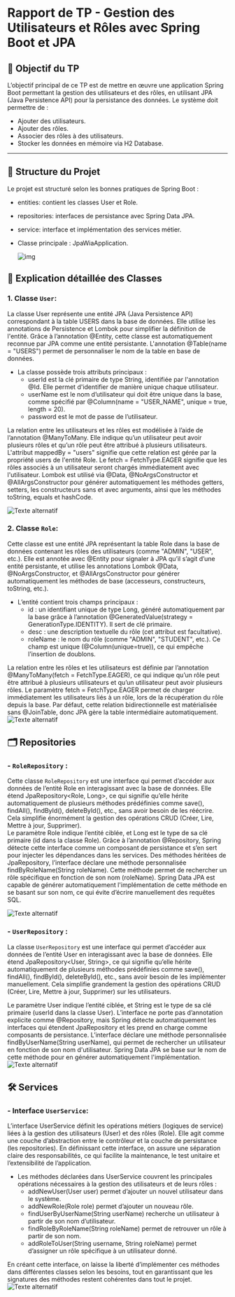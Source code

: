 # Rapport de TP - Gestion des Utilisateurs et Rôles avec Spring Boot et JPA

## 📌 Objectif du TP

L’objectif principal de ce TP est de mettre en œuvre une application Spring Boot permettant la gestion des utilisateurs et des rôles, en utilisant JPA (Java Persistence API) pour la persistance des données. Le système doit permettre de :

- Ajouter des utilisateurs.
- Ajouter des rôles.
- Associer des rôles à des utilisateurs.
- Stocker les données en mémoire via H2 Database.

---

## 🧱 Structure du Projet

Le projet est structuré selon les bonnes pratiques de Spring Boot :

- entities: contient les classes User et Role.  
- repositories: interfaces de persistance avec Spring Data JPA.  
- service: interface et implémentation des services métier.  
- Classe principale : JpaWiaApplication.
  
  ![img](structure.JPG)
## 📄 Explication détaillée des Classes
###  1. Classe `User`:  

La classe User représente une entité JPA (Java Persistence API) correspondant à la table USERS dans la base de données. Elle utilise les annotations de Persistence et Lombok pour simplifier la définition de l'entité. Grâce à l’annotation @Entity, cette classe est automatiquement reconnue par JPA comme une entité persistante. L'annotation @Table(name = "USERS") permet de personnaliser le nom de la table en base de données.  
- La classe possède trois attributs principaux :  
    - userId est la clé primaire de type String, identifiée par l'annotation @Id. Elle permet d'identifier de manière unique chaque utilisateur.  
    - userName est le nom d’utilisateur qui doit être unique dans la base, comme spécifié par @Column(name = "USER_NAME", unique = true, length = 20).  
    - password est le mot de passe de l’utilisateur.

      
La relation entre les utilisateurs et les rôles est modélisée à l’aide de l’annotation @ManyToMany. Elle indique qu’un utilisateur peut avoir plusieurs rôles et qu’un rôle peut être attribué à plusieurs utilisateurs. L'attribut mappedBy = "users" signifie que cette relation est gérée par la propriété users de l'entité Role. Le fetch = FetchType.EAGER signifie que les rôles associés à un utilisateur seront chargés immédiatement avec l'utilisateur. Lombok est utilisé via @Data, @NoArgsConstructor et @AllArgsConstructor pour générer automatiquement les méthodes getters, setters, les constructeurs sans et avec arguments, ainsi que les méthodes toString, equals et hashCode.

  ![Texte alternatif](userclass.JPG)  
  ###  2. Classe `Role`:
  Cette classe est une entité JPA représentant la table Role dans la base de données contenant les rôles des utilisateurs (comme "ADMIN", "USER", etc.). Elle est annotée avec @Entity pour signaler à JPA qu’il s’agit d’une entité persistante, et utilise les annotations Lombok @Data, @NoArgsConstructor, et @AllArgsConstructor pour générer automatiquement les méthodes de base (accesseurs, constructeurs, toString, etc.).  
- L’entité contient trois champs principaux :  
   - id : un identifiant unique de type Long, généré automatiquement par la base grâce à l’annotation @GeneratedValue(strategy = GenerationType.IDENTITY). Il sert de clé primaire.
   - desc : une description textuelle du rôle (cet attribut est facultative).  
   - roleName : le nom du rôle (comme "ADMIN", "STUDENT", etc.). Ce champ est unique (@Column(unique=true)), ce qui empêche l’insertion de doublons.  

La relation entre les rôles et les utilisateurs est définie par l’annotation @ManyToMany(fetch = FetchType.EAGER), ce qui indique qu’un rôle peut être attribué à plusieurs utilisateurs et qu’un utilisateur peut avoir plusieurs rôles. Le paramètre fetch = FetchType.EAGER permet de charger immédiatement les utilisateurs liés à un rôle, lors de la récupération du rôle depuis la base. Par défaut, cette relation bidirectionnelle est matérialisée sans @JoinTable, donc JPA gère la table intermédiaire automatiquement.
  ![Texte alternatif](roleclass.JPG) 
## 🗂️ Repositories
### -  `RoleRepository` : 
Cette classe `RoleRepository`  est une interface qui permet d’accéder aux données de l’entité Role en interagissant avec la base de données. Elle étend JpaRepository<Role, Long>, ce qui signifie qu’elle hérite automatiquement de plusieurs méthodes prédéfinies comme save(), findAll(), findById(), deleteById(), etc., sans avoir besoin de les réécrire. Cela simplifie énormément la gestion des opérations CRUD (Créer, Lire, Mettre à jour, Supprimer).  
Le paramètre Role indique l’entité ciblée, et Long est le type de sa clé primaire (id dans la classe Role). Grâce à l’annotation @Repository, Spring détecte cette interface comme un composant de persistance et s’en sert pour injecter les dépendances dans les services. Des méthodes héritées de JpaRepository, l’interface déclare une méthode personnalisée findByRoleName(String roleName). Cette méthode permet de rechercher un rôle spécifique en fonction de son nom (roleName). Spring Data JPA est capable de générer automatiquement l'implémentation de cette méthode en se basant sur son nom, ce qui évite d’écrire manuellement des requêtes SQL.

  ![Texte alternatif](rolerepository.JPG) 

### -  `UserRepository` :
La classe `UserRepository` est une interface qui permet d’accéder aux données de l’entité User en interagissant avec la base de données. Elle étend JpaRepository<User, String>, ce qui signifie qu’elle hérite automatiquement de plusieurs méthodes prédéfinies comme save(), findAll(), findById(), deleteById(), etc., sans avoir besoin de les implémenter manuellement. Cela simplifie grandement la gestion des opérations CRUD (Créer, Lire, Mettre à jour, Supprimer) sur les utilisateurs.  

Le paramètre User indique l’entité ciblée, et String est le type de sa clé primaire (userId dans la classe User). L’interface ne porte pas d’annotation explicite comme @Repository, mais Spring détecte automatiquement les interfaces qui étendent JpaRepository et les prend en charge comme composants de persistance. L’interface déclare une méthode personnalisée findByUserName(String userName), qui permet de rechercher un utilisateur en fonction de son nom d'utilisateur. Spring Data JPA se base sur le nom de cette méthode pour en générer automatiquement l'implémentation.
  ![Texte alternatif](userrepository.JPG) 

## 🛠️ Services
### -  Interface `UserService`:
L’interface UserService définit les opérations métiers (logiques de service) liées à la gestion des utilisateurs (User) et des rôles (Role). Elle agit comme une couche d’abstraction entre le contrôleur et la couche de persistance (les repositories). En définissant cette interface, on assure une séparation claire des responsabilités, ce qui facilite la maintenance, le test unitaire et l’extensibilité de l’application. 
  - Les méthodes déclarées dans UserService couvrent les principales opérations nécessaires à la gestion des utilisateurs et de leurs rôles :
       - addNewUser(User user) permet d’ajouter un nouvel utilisateur dans le système.
       - addNewRole(Role role) permet d’ajouter un nouveau rôle.
       - findUserByUserName(String userName) recherche un utilisateur à partir de son nom d’utilisateur.
       - findRoleByRoleName(String roleName) permet de retrouver un rôle à partir de son nom.
       - addRoleToUser(String username, String roleName) permet d’assigner un rôle spécifique à un utilisateur donné.

En créant cette interface, on laisse la liberté d’implémenter ces méthodes dans différentes classes selon les besoins, tout en garantissant que les signatures des méthodes restent cohérentes dans tout le projet.
  ![Texte alternatif](userservice.JPG) 







